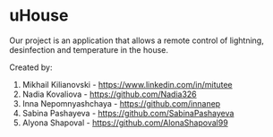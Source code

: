 # uHouse

Our project is an application that allows a remote control of lightning, desinfection and temperature in the house. 

Created by:
1. Mikhail Kilianovski - https://www.linkedin.com/in/mitutee
2. Nadia Kovaliova - https://github.com/Nadia326
3. Inna Nepomnyashchaya - https://github.com/innanep
4. Sabina Pashayeva - https://github.com/SabinaPashayeva
5. Alyona Shapoval - https://github.com/AlonaShapoval99
